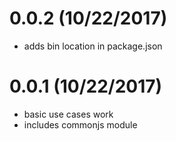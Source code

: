# 0.0.2 (10/22/2017)

- adds bin location in package.json

# 0.0.1 (10/22/2017)

- basic use cases work
- includes commonjs module
